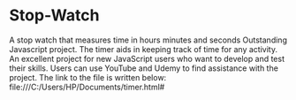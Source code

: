 # Stop-Watch
A stop watch that  measures time in hours minutes and seconds Outstanding Javascript project. 
The timer aids in keeping track of time for any activity. 
An excellent project for new JavaScript users who want to develop and test their skills.
Users can use YouTube and Udemy to find assistance with the project.
The link to the file is written below:
file:///C:/Users/HP/Documents/timer.html#
